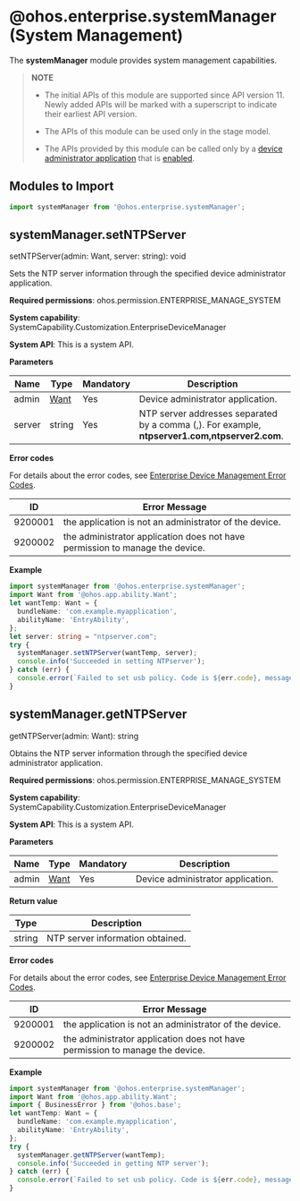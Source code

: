 # @ohos.enterprise.systemManager (System Management)

The **systemManager** module provides system management capabilities.

> **NOTE**
> 
> - The initial APIs of this module are supported since API version 11. Newly added APIs will be marked with a superscript to indicate their earliest API version.
>
> - The APIs of this module can be used only in the stage model.
>
> - The APIs provided by this module can be called only by a [device administrator application](enterpriseDeviceManagement-overview.md#basic-concepts) that is [enabled](js-apis-enterprise-adminManager.md#adminmanagerenableadmin).

## Modules to Import

```ts
import systemManager from '@ohos.enterprise.systemManager';
```

## systemManager.setNTPServer

setNTPServer(admin: Want, server: string): void

Sets the NTP server information through the specified device administrator application.

**Required permissions**: ohos.permission.ENTERPRISE_MANAGE_SYSTEM

**System capability**: SystemCapability.Customization.EnterpriseDeviceManager

**System API**: This is a system API.

**Parameters**

| Name  | Type                                 | Mandatory  | Description     |
| ----- | ----------------------------------- | ---- | ------- |
| admin | [Want](js-apis-app-ability-want.md) | Yes   | Device administrator application.|
| server | string | Yes| NTP server addresses separated by a comma (,). For example, **ntpserver1.com,ntpserver2.com**.|

**Error codes**

For details about the error codes, see [Enterprise Device Management Error Codes](../errorcodes/errorcode-enterpriseDeviceManager.md).

| ID| Error Message                                                                     |
| ------- | ---------------------------------------------------------------------------- |
| 9200001 | the application is not an administrator of the device.                       |
| 9200002 | the administrator application does not have permission to manage the device. |

**Example**

```ts
import systemManager from '@ohos.enterprise.systemManager';
import Want from '@ohos.app.ability.Want';
let wantTemp: Want = {
  bundleName: 'com.example.myapplication',
  abilityName: 'EntryAbility',
};
let server: string = "ntpserver.com";
try {
  systemManager.setNTPServer(wantTemp, server);
  console.info('Succeeded in setting NTPserver');
} catch (err) {
  console.error(`Failed to set usb policy. Code is ${err.code}, message is ${err.message}`);
}
```

## systemManager.getNTPServer

getNTPServer(admin: Want): string

Obtains the NTP server information through the specified device administrator application.

**Required permissions**: ohos.permission.ENTERPRISE_MANAGE_SYSTEM

**System capability**: SystemCapability.Customization.EnterpriseDeviceManager

**System API**: This is a system API.

**Parameters**

| Name| Type                               | Mandatory| Description          |
| ------ | ----------------------------------- | ---- | -------------- |
| admin  | [Want](js-apis-app-ability-want.md) | Yes  | Device administrator application.|

**Return value**

| Type  | Description                           |
| ------ | ------------------------------- |
| string | NTP server information obtained.|

**Error codes**

For details about the error codes, see [Enterprise Device Management Error Codes](../errorcodes/errorcode-enterpriseDeviceManager.md).

| ID| Error Message                                                    |
| -------- | ------------------------------------------------------------ |
| 9200001  | the application is not an administrator of the device.       |
| 9200002  | the administrator application does not have permission to manage the device. |

**Example**

```ts
import systemManager from '@ohos.enterprise.systemManager';
import Want from '@ohos.app.ability.Want';
import { BusinessError } from '@ohos.base';
let wantTemp: Want = {
  bundleName: 'com.example.myapplication',
  abilityName: 'EntryAbility',
};
try {
  systemManager.getNTPServer(wantTemp);
  console.info('Succeeded in getting NTP server');
} catch (err) {
  console.error(`Failed to set usb policy. Code is ${err.code}, message is ${err.message}`);
}
```
